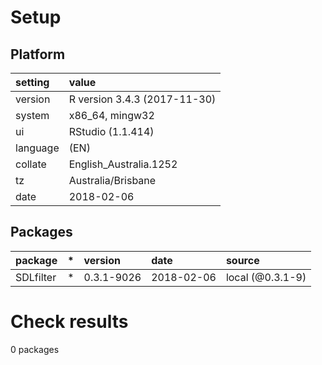 # Setup

## Platform

|setting  |value                        |
|:--------|:----------------------------|
|version  |R version 3.4.3 (2017-11-30) |
|system   |x86_64, mingw32              |
|ui       |RStudio (1.1.414)            |
|language |(EN)                         |
|collate  |English_Australia.1252       |
|tz       |Australia/Brisbane           |
|date     |2018-02-06                   |

## Packages

|package   |*  |version    |date       |source           |
|:---------|:--|:----------|:----------|:----------------|
|SDLfilter |*  |0.3.1-9026 |2018-02-06 |local (@0.3.1-9) |

# Check results

0 packages




